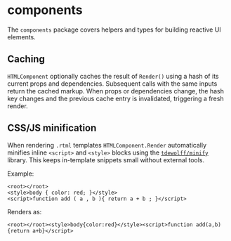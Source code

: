 # components

The `components` package covers helpers and types for building reactive UI elements.

## Caching

`HTMLComponent` optionally caches the result of `Render()` using a hash of its current props and dependencies. Subsequent calls with the same inputs return the cached markup. When props or dependencies change, the hash key changes and the previous cache entry is invalidated, triggering a fresh render.

## CSS/JS minification
When rendering `.rtml` templates `HTMLComponent.Render` automatically minifies inline `<script>` and `<style>` blocks using the [`tdewolff/minify`](https://github.com/tdewolff/minify) library. This keeps in-template snippets small without external tools.

Example:

```rtml
<root></root>
<style>body { color: red; }</style>
<script>function add ( a , b ){ return a + b ; }</script>
```

Renders as:

```rtml
<root></root><style>body{color:red}</style><script>function add(a,b){return a+b}</script>
```
